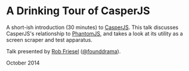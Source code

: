 # A Drinking Tour of CasperJS

A short-ish introduction (30 minutes) to [CasperJS](http://casperjs.org/).
This talk discusses CasperJS's relationship to [PhantomJS](http://phantomjs.org/),
and takes a look at its utility as a screen scraper and test apparatus.

Talk presented by [Rob Friesel](http://blog.founddrama.net)
([@founddrama](https://twitter.com/founddrama)).

October 2014